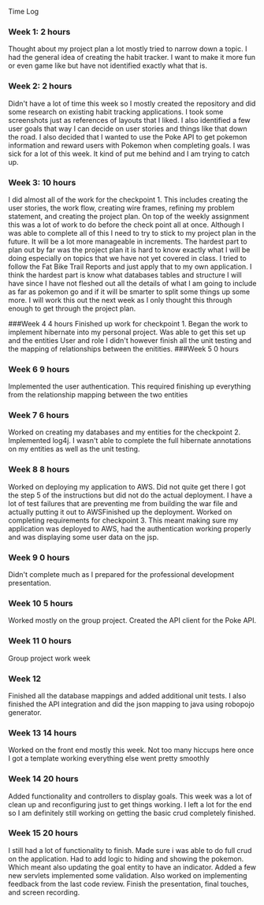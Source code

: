 Time Log
<br />
### Week 1: 2 hours 
Thought about my project plan a lot mostly tried to narrow down a topic. I had 
the general idea of creating the habit tracker. I want to make it more fun or even 
game like but have not identified exactly what that is. 
### Week 2: 2 hours
Didn't have a lot of time this week so I mostly created the repository and did some
research on existing habit tracking applications. I took some screenshots just as references of layouts
that I liked. I also identified a few user goals that way I can decide on user stories and things like 
that down the road. I also decided that I wanted to use the Poke API to get pokemon information and 
reward users with Pokemon when completing goals. I was sick for a lot of this week. It kind of put me 
behind and I am trying to catch up. 
### Week 3: 10 hours 
I did almost all of the work for the checkpoint 1. This includes creating the user stories, the
 work flow, creating wire frames, refining my problem statement, and creating the project plan. On top of 
 the weekly assignment this was a lot of work to do before the check point all at once. Although I was
 able to complete all of this I need to try to stick to my project plan in the future. It will be a lot 
 more manageable in increments. The hardest part to plan out by far was the project plan it is hard to know
 exactly what I will be doing especially on topics that we have not yet covered in class. I tried to 
 follow the Fat Bike Trail Reports and just apply that to my own application. I think the hardest part is 
 know what databases tables and structure I will have since I have not fleshed out all the details of what
 I am going to include as far as pokemon go and if it will be smarter to split some things up some more. I 
 will work this out the next week as I only thought this through enough to get through the project plan. 

###Week 4 4 hours
Finished up work for checkpoint 1. 
Began the work to implement hibernate into my personal project. Was able to get this set up and the entities User and role
I didn't however finish all the unit testing and the mapping of relationships between the enitities. 
###Week 5 0 hours

### Week 6 9 hours
Implemented the user authentication. This required finishing up everything from the relationship mapping between the two entities
### Week 7 6 hours
Worked on creating my databases and my entities for the checkpoint 2. Implemented log4j. I wasn't able to complete the 
full hibernate annotations on my entities as well as the unit testing. 
### Week 8 8 hours
Worked on deploying my application to AWS. Did not quite get there I got the step 5 of the instructions but did not do the 
actual deployment. I have a lot of test failures that are preventing me from building the war file and actually putting it out 
to AWSFinished up the deployment. Worked on completing requirements for checkpoint 3. This meant making sure my application was deployed to AWS, 
had the authentication working properly and was displaying some user data on the jsp. 
### Week 9 0 hours
Didn't complete much as I prepared for the professional development presentation. 
### Week 10 5 hours
Worked mostly on the group project. Created the API client for the Poke API.
### Week 11 0 hours
Group project work week 
### Week 12
Finished all the database mappings and added additional unit tests. I also finished the API integration and did the json mapping
to java using robopojo generator. 
### Week 13 14 hours
Worked on the front end mostly this week. Not too many hiccups here once I got a template working everything
else went pretty smoothly 
### Week 14 20 hours
Added functionality and controllers to display goals. This week was a lot of clean up and reconfiguring just to get things working. 
I left a lot for the end so I am definitely still working on getting the basic crud completely finished. 
### Week 15  20 hours
I still had a lot of functionality to finish. Made sure i was able to do full crud on the application. Had to add logic 
to hiding and showing the pokemon.  Which meant also updating the goal entity to have an indicator. Added a few new servlets
implemented some validation. Also worked on implementing feedback from the last code review. Finish the presentation, final touches,
and screen recording. 
